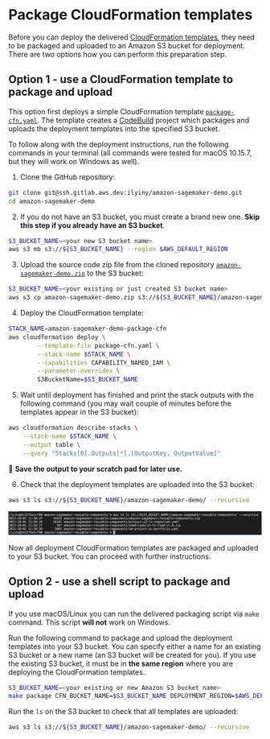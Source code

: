 # Package CloudFormation templates
Before you can deploy the delivered [CloudFormation templates](cfn-templates/), they need to be packaged and uploaded to an Amazon S3 bucket for deployment. There are two options how you can perform this preparation step.

## Option 1 - use a CloudFormation template to package and upload
This option first deploys a simple CloudFormation template [`package-cfn.yaml`](package-cfn.yaml). The template creates a [CodeBuild](https://aws.amazon.com/codebuild/) project which packages and uploads the deployment templates into the specified S3 bucket.

To follow along with the deployment instructions, run the following commands in your terminal (all commands were tested for macOS 10.15.7, but they will work on Windows as well).

1. Clone the GitHub repository:
```sh
git clone git@ssh.gitlab.aws.dev:ilyiny/amazon-sagemaker-demo.git
cd amazon-sagemaker-demo
```

2. If you do not have an S3 bucket, you must create a brand new one. **Skip this step if you already have an S3 bucket**.
```sh
S3_BUCKET_NAME=<your new S3 bucket name>
aws s3 mb s3://${S3_BUCKET_NAME} --region $AWS_DEFAULT_REGION
```

3. Upload the source code zip file from the cloned repository [`amazon-sagemaker-demo.zip`](https://gitlab.aws.dev/ilyiny/amazon-sagemaker-demo/-/blob/master/amazon-sagemaker-demo.zip) to the S3 bucket:
```sh
S3_BUCKET_NAME=<your existing or just created S3 bucket name>
aws s3 cp amazon-sagemaker-demo.zip s3://${S3_BUCKET_NAME}/amazon-sagemaker-demo/
```

4. Deploy the CloudFormation template:
```sh
STACK_NAME=amazon-sagemaker-demo-package-cfn
aws cloudformation deploy \
        --template-file package-cfn.yaml \
        --stack-name $STACK_NAME \
        --capabilities CAPABILITY_NAMED_IAM \
        --parameter-overrides \
        S3BucketName=$S3_BUCKET_NAME 
```

5. Wait until deployment has finished and print the stack outputs with the following command (you may wait couple of minutes before the templates appear in the S3 bucket):
```sh
aws cloudformation describe-stacks \
    --stack-name $STACK_NAME \
    --output table \
    --query "Stacks[0].Outputs[*].[OutputKey, OutputValue]"
```

📜 **Save the output to your scratch pad for later use.**

6. Check that the deployment templates are uploaded into the S3 bucket:
```sh
aws s3 ls s3://${S3_BUCKET_NAME}/amazon-sagemaker-demo/ --recursive
```

![uploaded-cfn-templates-ls](img/uploaded-cfn-templates-ls.png)

Now all deployment CloudFormation templates are packaged and uploaded to your S3 bucket. You can proceed with further instructions.

## Option 2 - use a shell script to package and upload
If you use macOS/Linux you can run the delivered packaging script via `make` command. This script **will not** work on Windows.

Run the following command to package and upload the deployment templates into your S3 bucket. You can specify either a name for an existing S3 bucket or a new name (an S3 bucket will be created for you). If you use the existing S3 bucket, it must be in **the same region** where you are deploying the CloudFormation templates.

```sh
S3_BUCKET_NAME=<your existing or new Amazon S3 bucket name>
make package CFN_BUCKET_NAME=$S3_BUCKET_NAME DEPLOYMENT_REGION=$AWS_DEFAULT_REGION
```

Run the `ls` on the S3 bucket to check that all templates are uploaded:
```sh
aws s3 ls s3://${S3_BUCKET_NAME}/amazon-sagemaker-demo/ --recursive
```